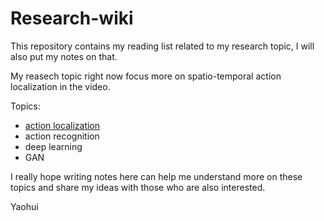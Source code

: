# Research-wiki
This repository contains my reading list related to my research topic, I will also put my notes on that.

My reasech topic right now focus more on spatio-temporal action localization in the video.

Topics:

- [action localization](https://github.com/wyhsirius/Research-wiki/wiki/action-papers)
- action recognition
- deep learning 
- GAN

I really hope writing notes here can help me understand more on these topics and share my ideas with those who are also interested.

Yaohui
